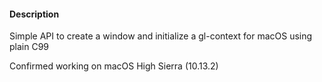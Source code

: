 #### Description

Simple API to create a window and initialize a gl-context for macOS using plain C99

Confirmed working on macOS High Sierra (10.13.2)
